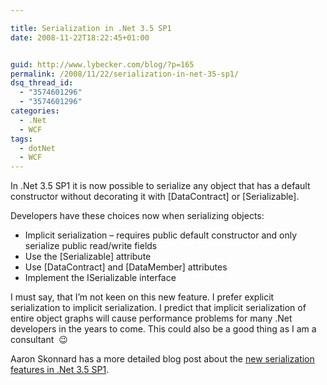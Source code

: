 ```yaml
---

title: Serialization in .Net 3.5 SP1
date: 2008-11-22T18:22:45+01:00


guid: http://www.lybecker.com/blog/?p=165
permalink: /2008/11/22/serialization-in-net-35-sp1/
dsq_thread_id:
  - "3574601296"
  - "3574601296"
categories:
  - .Net
  - WCF
tags:
  - dotNet
  - WCF
---
```

In .Net 3.5 SP1 it is now possible to serialize any object that has a default constructor without decorating it with [DataContract] or [Serializable].

Developers have these choices now when serializing objects:

  * Implicit serialization – requires public default constructor and only serialize public read/write fields
  * Use the [Serializable] attribute
  * Use [DataContract] and [DataMember] attributes
  * Implement the ISerializable interface

I must say, that I’m not keen on this new feature. I prefer explicit serialization to implicit serialization. I predict that implicit serialization of entire object graphs will cause performance problems for many .Net developers in the years to come. This could also be a good thing as I am a consultant  😉

Aaron Skonnard has a more detailed blog post about the [new serialization features in .Net 3.5 SP1](http://www.pluralsight.com/community/blogs/aaron/archive/2008/05/13/50934.aspx).
